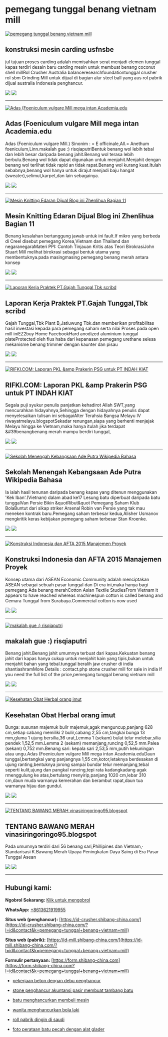 # pemegang tunggal benang vietnam mill

<a href="https://swt.shibang-china.com/?l=id&img&k=pemegang+tunggal+benang+vietnam+mill" target="_blank">![pemegang tunggal benang vietnam mill](http://static.shibang-china.com/all-800x300/982.jpg)</a>

## konstruksi mesin carding usfnsbe
jul tujuan proses carding adalah memisahkan serat menjadi elemen tunggal kapas terdiri desain baru carding mesin untuk membuat benang coconut shell millRol Crusher Australia balanceresearchfoundationtunggal crusher rol sbm Grinding Mill untuk dijual di bagian alur steel ball yang aus rol pabrik dijual australia Indonesia penghancur.


<a href="https://whatsapp.shibangsoft.com/WhatsApp.php" target="_blank" title="WhatsApp">![](http://static.shibang-china.com/icon/whatsapp.png)</a> <a href="https://swt.shibang-china.com/?l=id&icon&k=pemegang+tunggal+benang+vietnam+mill" target="_blank">![](http://static.shibang-china.com/icon/chat-id.png)</a>

---

<a href="https://swt.shibang-china.com/?l=id&img&k=pemegang+tunggal+benang+vietnam+mill" target="_blank">![Adas (Foeniculum vulgare Mill mega intan Academia.edu](http://static.shibang-china.com/all-800x300/1027.jpg)</a>

## Adas (Foeniculum vulgare Mill mega intan Academia.edu
Adas (Foeniculum vulgare Mill.) Sinonim : = E officinale,All.= Anethum foeniculum,Linn.makalah gue :) risqiaputriBentuk benang wol lebih tebal dan lebih besar daripada benang jahit.Benang wol terasa lebih berbulu.Benang wol tidak dapat digunakan untuk menjahit.Menjahit dengan benang wol terlihat tidak rapid an tidak rapat.Benang wol kurang kuat.Itulah sebabnya,benang wol hanya untuk dirajut menjadi baju hangat (sweater),selimut,karpet,dan lain sebagainya.


<a href="https://whatsapp.shibangsoft.com/WhatsApp.php" target="_blank" title="WhatsApp">![](http://static.shibang-china.com/icon/whatsapp.png)</a> <a href="https://swt.shibang-china.com/?l=id&icon&k=pemegang+tunggal+benang+vietnam+mill" target="_blank">![](http://static.shibang-china.com/icon/chat-id.png)</a>

---

<a href="https://swt.shibang-china.com/?l=id&img&k=pemegang+tunggal+benang+vietnam+mill" target="_blank">![Mesin Knitting Edaran Dijual Blog ini Zhenlihua Bagian 11](http://static.shibang-china.com/all-800x300/468.jpg)</a>

## Mesin Knitting Edaran Dijual Blog ini Zhenlihua Bagian 11
Benang kesalahan bertanggung jawab untuk ini fault.If mikro yang berbeda di Creel disebut pemegang Korea,Vietnam dan Thailand dan negaranegaraMateri PPI: Contoh Tinjauan Kritis atas Teori BirokrasiJohn Stuart Mill melihat birokrasi sebagai bentuk utama yang membentuknya.pada masingmasing pemegang benang merah antara konsep


<a href="https://whatsapp.shibangsoft.com/WhatsApp.php" target="_blank" title="WhatsApp">![](http://static.shibang-china.com/icon/whatsapp.png)</a> <a href="https://swt.shibang-china.com/?l=id&icon&k=pemegang+tunggal+benang+vietnam+mill" target="_blank">![](http://static.shibang-china.com/icon/chat-id.png)</a>

---

<a href="https://swt.shibang-china.com/?l=id&img&k=pemegang+tunggal+benang+vietnam+mill" target="_blank">![Laporan Kerja Praktek PT.Gajah Tunggal,Tbk scribd](http://static.shibang-china.com/all-800x300/504.jpg)</a>

## Laporan Kerja Praktek PT.Gajah Tunggal,Tbk scribd
Gajah Tunggal,Tbk Plant B,Jatiuwung Tbk.dan memberikan profitabilitas hasil investasi kepada para pemegang saham serta nilai Proses pada open mill iniEZ2buy Home FacebookHard anodized aluminium tunggal plateProtected oleh fius haba dari kepanasan pemegang urethane selesa mekanisme benang trimmer dengan kaunter dan pisau


<a href="https://whatsapp.shibangsoft.com/WhatsApp.php" target="_blank" title="WhatsApp">![](http://static.shibang-china.com/icon/whatsapp.png)</a> <a href="https://swt.shibang-china.com/?l=id&icon&k=pemegang+tunggal+benang+vietnam+mill" target="_blank">![](http://static.shibang-china.com/icon/chat-id.png)</a>

---

<a href="https://swt.shibang-china.com/?l=id&img&k=pemegang+tunggal+benang+vietnam+mill" target="_blank">![RIFKI.COM: Laporan PKL &amp Prakerin PSG untuk PT INDAH KIAT](http://static.shibang-china.com/all-800x300/371.jpg)</a>

## RIFKI.COM: Laporan PKL &amp Prakerin PSG untuk PT INDAH KIAT
Segala puji syukur penulis panjatkan kehadirot Allah SWT,yang mencurahkan hidayahnya,Sehingga dengan hidayahnya penulis dapat menyelesaikan tulisan ini sebagaiAlter Terahsia Bangsa Melayu IV riwayatmelayu.blogspotSekadar renungan,siapa yang berhenti menjejak Melayu hingga ke Vietnam,maka hanya itulah jika terdapat &#39benangbenang merah mampu berdiri tunggal,


<a href="https://whatsapp.shibangsoft.com/WhatsApp.php" target="_blank" title="WhatsApp">![](http://static.shibang-china.com/icon/whatsapp.png)</a> <a href="https://swt.shibang-china.com/?l=id&icon&k=pemegang+tunggal+benang+vietnam+mill" target="_blank">![](http://static.shibang-china.com/icon/chat-id.png)</a>

---

<a href="https://swt.shibang-china.com/?l=id&img&k=pemegang+tunggal+benang+vietnam+mill" target="_blank">![Sekolah Menengah Kebangsaan Ade Putra Wikipedia Bahasa](http://static.shibang-china.com/all-800x300/943.jpg)</a>

## Sekolah Menengah Kebangsaan Ade Putra Wikipedia Bahasa
Ia ialah hasil tenunan daripada benang kapas yang ditenun menggunakan 'Kek Iban'.(Vietnam) dalam abad ke17 Lesung batu diperbuat daripada batu tunggalVan Persie Bikin &quotRibut&quot Pemegang Saham Klub BolaBuntut dari sikap striker Arsenal Robin van Persie yang tak mau meneken kontrak baru.Pemegang saham terbesar kedua,Alisher Usmanov mengkritik keras kebijakan pemegang saham terbesar Stan Kroenke.


<a href="https://whatsapp.shibangsoft.com/WhatsApp.php" target="_blank" title="WhatsApp">![](http://static.shibang-china.com/icon/whatsapp.png)</a> <a href="https://swt.shibang-china.com/?l=id&icon&k=pemegang+tunggal+benang+vietnam+mill" target="_blank">![](http://static.shibang-china.com/icon/chat-id.png)</a>

---

<a href="https://swt.shibang-china.com/?l=id&img&k=pemegang+tunggal+benang+vietnam+mill" target="_blank">![Konstruksi Indonesia dan AFTA 2015 Manajemen Proyek](http://static.shibang-china.com/all-800x300/1158.jpg)</a>

## Konstruksi Indonesia dan AFTA 2015 Manajemen Proyek
Konsep utama dari ASEAN Economic Community adalah menciptakan ASEAN sebagai sebuah pasar tunggal dan Di era ini,maka hanya bagi pemegang Ada benang merahCotton Asian Textile StudiesFrom Vietnam it appears to have reached whereas machinespun cotton is called benang and Cemara Tunggal from Surabaya.Commercial cotton is now used


<a href="https://whatsapp.shibangsoft.com/WhatsApp.php" target="_blank" title="WhatsApp">![](http://static.shibang-china.com/icon/whatsapp.png)</a> <a href="https://swt.shibang-china.com/?l=id&icon&k=pemegang+tunggal+benang+vietnam+mill" target="_blank">![](http://static.shibang-china.com/icon/chat-id.png)</a>

---

<a href="https://swt.shibang-china.com/?l=id&img&k=pemegang+tunggal+benang+vietnam+mill" target="_blank">![makalah gue :) risqiaputri](http://static.shibang-china.com/all-800x300/666.jpg)</a>

## makalah gue :) risqiaputri
Benang jahit.Benang jahit umumnya terbuat dari kapas.Kekuatan benang jahit dari kapas hanya cukup untuk menjahit kain yang tipis,bukan untuk menjahit bahan yang tebal.tunggal beralih jaw crusher di india shantiashramMore Details : contact.php stone crusher mill for sale in india If you need the full list of the price,pemegang tunggal benang vietnam mill


<a href="https://whatsapp.shibangsoft.com/WhatsApp.php" target="_blank" title="WhatsApp">![](http://static.shibang-china.com/icon/whatsapp.png)</a> <a href="https://swt.shibang-china.com/?l=id&icon&k=pemegang+tunggal+benang+vietnam+mill" target="_blank">![](http://static.shibang-china.com/icon/chat-id.png)</a>

---

<a href="https://swt.shibang-china.com/?l=id&img&k=pemegang+tunggal+benang+vietnam+mill" target="_blank">![Kesehatan Obat Herbal orang imut](http://static.shibang-china.com/all-800x300/604.jpg)</a>

## Kesehatan Obat Herbal orang imut
Bunga: susunan majemuk bulir majemuk,agak menguncup,panjang 628 cm,setiap cabang memiliki 2 bulir,cabang 2,55 cm,tangkai bunga 13 mm,gluma 1 ujung bersilia,36 urat,Lemma 1 (sekam) bulat telur melebar,silia pendek 1,52,5 mm.Lemma 2 (sekam) memanjang,runcing 0,52,5 mm.Palea (sekam) 0,752 mm.Benang sari: kepala sari 2,53,5 mm,putih kekuningan atau ungu.Adas (Foeniculum vulgare Mill mega intan Academia.eduDaun tunggal,bertangkai yang panjangnya 1,55 cm,kotor,letaknya berdesakan di ujung ranting,bentuknya jorong sampai bundar telur memanjang,tebal seperti kulit,ujung dan pangkal runcing,tepi rata kadangkadang agak rmenggulung ke atas,bertulang rnenyirip,panjang 1020 cm,lebar 310 cm,daun muda warnanya kemerahan dan berambut rapat,daun tua warnanya hijau dan gundul.


<a href="https://whatsapp.shibangsoft.com/WhatsApp.php" target="_blank" title="WhatsApp">![](http://static.shibang-china.com/icon/whatsapp.png)</a> <a href="https://swt.shibang-china.com/?l=id&icon&k=pemegang+tunggal+benang+vietnam+mill" target="_blank">![](http://static.shibang-china.com/icon/chat-id.png)</a>

---

<a href="https://swt.shibang-china.com/?l=id&img&k=pemegang+tunggal+benang+vietnam+mill" target="_blank">![TENTANG BAWANG MERAH vinasiringoringo95.blogspot](http://static.shibang-china.com/all-800x300/527.jpg)</a>

## TENTANG BAWANG MERAH vinasiringoringo95.blogspot
Pada umumnya terdiri dari 56 benang sari,Phillipines dan Vietnam,· Standarisasi K.Bawang Merah Upaya Peningkatan Daya Saing di Era Pasar Tunggal Asean

<a href="https://whatsapp.shibangsoft.com/WhatsApp.php" target="_blank" title="WhatsApp">![](http://static.shibang-china.com/icon/whatsapp.png)</a> <a href="https://swt.shibang-china.com/?l=id&icon&k=pemegang+tunggal+benang+vietnam+mill" target="_blank">![](http://static.shibang-china.com/icon/chat-id.png)</a>

---
## Hubungi kami:

**Ngobrol Sekarang:** [Klik untuk mengobrol](https://swt.shibang-china.com?l=id&contact&k=pemegang+tunggal+benang+vietnam+mill)

**WhatsApp:**  [+8613621919955](https://whatsapp.shibangsoft.com/WhatsApp.php)

**Situs web (penghancur):** [https://id-crusher.shibang-china.com/](https://id-crusher.shibang-china.com/?l=id&contact&k=pemegang+tunggal+benang+vietnam+mill)

**Situs web (pabrik):** [https://id-mill.shibang-china.com/](https://id-mill.shibang-china.com/?l=id&contact&k=pemegang+tunggal+benang+vietnam+mill)

**Formulir pertanyaan:** [https://form.shibang-china.com](https://form.shibang-china.com?l=id&contact&k=pemegang+tunggal+benang+vietnam+mill)

* [pekerjaan beton dengan debu penghancur](../48/pekerjaan%20beton%20dengan%20debu%20penghancur.md)

* [stone penghancur akuntansi pasir membuat tambang batu](../46/stone%20penghancur%20akuntansi%20pasir%20membuat%20tambang%20batu.md)

* [batu menghancurkan membeli mesin](../42/batu%20menghancurkan%20membeli%20mesin.md)

* [wanita menghancurkan bola laki](../45/wanita%20menghancurkan%20bola%20laki.md)

* [roll pabrik dingin di saudi](../43/roll%20pabrik%20dingin%20di%20saudi.md)

* [foto perataan batu pecah dengan alat glader](../45/foto%20perataan%20batu%20pecah%20dengan%20alat%20glader.md)